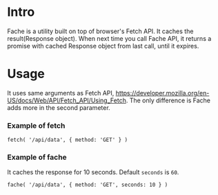 # Intro
Fache is a utility built on top of browser's Fetch API. It caches the result(Response object). When next time you call Fache API, it returns a promise with cached Response object from last call, until it expires.

# Usage
It uses same arguments as Fetch API, https://developer.mozilla.org/en-US/docs/Web/API/Fetch_API/Using_Fetch. The only difference is Fache adds more in the second parameter. 

### Example of fetch
```
fetch( '/api/data', { method: 'GET' } )
```

### Example of fache
It caches the response for 10 seconds. Default `seconds` is `60`.
```
fache( '/api/data', { method: 'GET', seconds: 10 } )
```